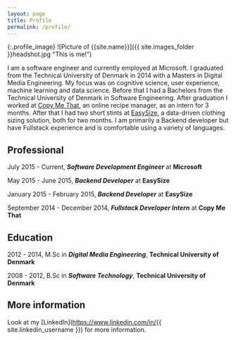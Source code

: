 ```yaml
---
layout: page
title: Profile
permalink: /profile/
---
```

{:.profile_image}
![Picture of {{site.name}}]({{ site.images_folder }}headshot.jpg "This is me!")

I am a software engineer and currently employed at Microsoft. I graduated from the Technical University of Denmark in 2014 with a Masters in Digital Media Engineering. My focus was on cognitive science, user experience, machine learning and data science. Before that I had a Bachelors from the Technical University of Denmark in Software Engineering.
After graduation I worked at [Copy Me That](http://www.copymethat.com/), an online recipe manager, as an intern for 3 months. After that I had two short stints at [EasySize](http://easysize.me), a data-driven clothing sizing solution, both for two months.
I am primarily a Backend developer but have Fullstack experience and is comfortable using a variety of languages.

## Professional
July 2015 - Current,  ***Software Development Engineer*** at **Microsoft**

May 2015 - June 2015,  ***Backend Developer*** at **EasySize**

January 2015 - February 2015,  ***Backend Developer*** at **EasySize**

September 2014 - December 2014,  ***Fullstack Developer Intern*** at **Copy Me That**

## Education
2012 - 2014, M.Sc in ***Digital Media Engineering***, **Technical University of Denmark**

2008 - 2012, B.Sc in ***Software Technology***, **Technical University of Denmark**

## More information
Look at my [LinkedIn](https://www.linkedin.com/in/{{ site.linkedin_username }}) for more information.
